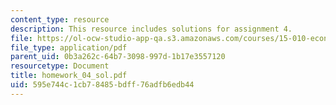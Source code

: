 ```yaml
---
content_type: resource
description: This resource includes solutions for assignment 4.
file: https://ol-ocw-studio-app-qa.s3.amazonaws.com/courses/15-010-economic-analysis-for-business-decisions-fall-2004/595e744c1cb78485bdff76adfb6edb44_homework_04_sol.pdf
file_type: application/pdf
parent_uid: 0b3a262c-64b7-3098-997d-1b17e3557120
resourcetype: Document
title: homework_04_sol.pdf
uid: 595e744c-1cb7-8485-bdff-76adfb6edb44
---
```

